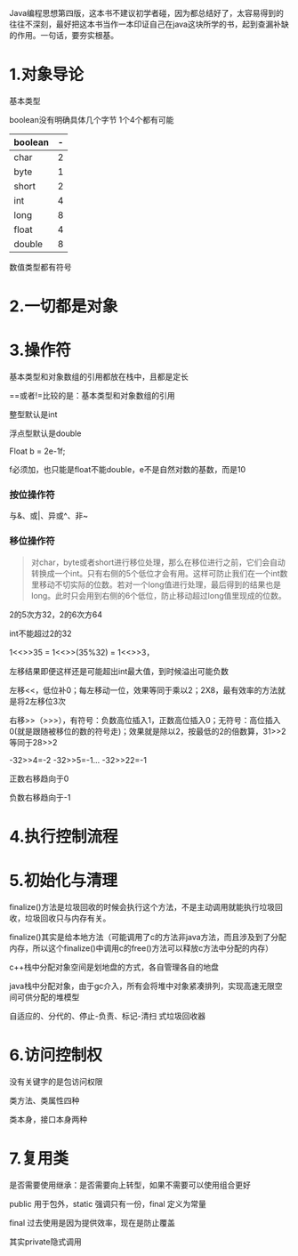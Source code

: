 Java编程思想第四版，这本书不建议初学者碰，因为都总结好了，太容易得到的往往不深刻，最好把这本书当作一本印证自己在java这块所学的书，起到查漏补缺的作用。一句话，要夯实根基。

# 1.对象导论

基本类型

boolean没有明确具体几个字节 1个4个都有可能

| boolean | -    |
| ------- | ---- |
| char    | 2    |
| byte    | 1    |
| short   | 2    |
| int     | 4    |
| long    | 8    |
| float   | 4    |
| double  | 8    |

数值类型都有符号



# 2.一切都是对象



# 3.操作符

基本类型和对象数组的引用都放在栈中，且都是定长

==或者!=比较的是：基本类型和对象数组的引用

整型默认是int

浮点型默认是double

Float b = 2e-1f;

f必须加，也只能是float不能double，e不是自然对数的基数，而是10

### 按位操作符

与&、或|、异或^、非~

### 移位操作符

> 对char，byte或者short进行移位处理，那么在移位进行之前，它们会自动转换成一个int。只有右侧的5个低位才会有用。这样可防止我们在一个int数里移动不切实际的位数。若对一个long值进行处理，最后得到的结果也是long。此时只会用到右侧的6个低位，防止移动超过long值里现成的位数。

2的5次方32，2的6次方64

int不能超过2的32

1<<>>35 = 1<<>>(35%32) = 1<<>>3，

左移结果即便这样还是可能超出int最大值，到时候溢出可能负数

左移<<，低位补0；每左移动一位，效果等同于乘以2；2X8，最有效率的方法就是将2左移位3次

右移>>（>>>），有符号：负数高位插入1，正数高位插入0；无符号：高位插入0(就是跟随被移位的数的符号走)；效果就是除以2，按最低的2的倍数算，31>>2等同于28>>2

-32>>4=-2 -32>>5=-1... -32>>22=-1

正数右移趋向于0

负数右移趋向于-1

# 4.执行控制流程



# 5.初始化与清理

finalize()方法是垃圾回收的时候会执行这个方法，不是主动调用就能执行垃圾回收，垃圾回收只与内存有关。

finalize()其实是给本地方法（可能调用了c的方法非java方法，而且涉及到了分配内存，所以这个finalize()中调用c的free()方法可以释放c方法中分配的内存）

c++栈中分配对象空间是划地盘的方式，各自管理各自的地盘

java栈中分配对象，由于gc介入，所有会将堆中对象紧凑排列，实现高速无限空间可供分配的堆模型

自适应的、分代的、停止-负责、标记-清扫 式垃圾回收器



# 6.访问控制权

没有关键字的是包访问权限

类方法、类属性四种

类本身，接口本身两种

# 7.复用类

是否需要使用继承：是否需要向上转型，如果不需要可以使用组合更好

public 用于包外，static 强调只有一份，final 定义为常量

final 过去使用是因为提供效率，现在是防止覆盖

其实private隐式调用